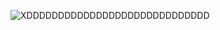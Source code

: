 ![XDDDDDDDDDDDDDDDDDDDDDDDDDDDDD](**https://img.shields.io/badge/X-D-violet?logo=caffeine&style=for-the-badge**)
